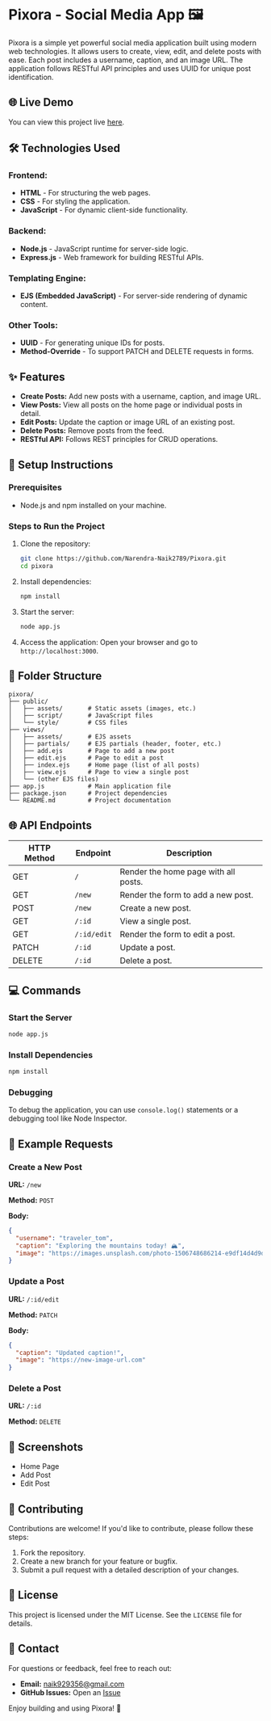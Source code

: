 # Pixora - Social Media App 🖼️

Pixora is a simple yet powerful social media application built using modern web technologies. It allows users to create, view, edit, and delete posts with ease. Each post includes a username, caption, and an image URL. The application follows RESTful API principles and uses UUID for unique post identification.

## 🌐 Live Demo

You can view this project live [here](https://pixora-vvmu.onrender.com/).

## 🛠️ Technologies Used

### Frontend:
- **HTML** - For structuring the web pages.
- **CSS** - For styling the application.
- **JavaScript** - For dynamic client-side functionality.

### Backend:
- **Node.js** - JavaScript runtime for server-side logic.
- **Express.js** - Web framework for building RESTful APIs.

### Templating Engine:
- **EJS (Embedded JavaScript)** - For server-side rendering of dynamic content.

### Other Tools:
- **UUID** - For generating unique IDs for posts.
- **Method-Override** - To support PATCH and DELETE requests in forms.

## ✨ Features

- **Create Posts:** Add new posts with a username, caption, and image URL.
- **View Posts:** View all posts on the home page or individual posts in detail.
- **Edit Posts:** Update the caption or image URL of an existing post.
- **Delete Posts:** Remove posts from the feed.
- **RESTful API:** Follows REST principles for CRUD operations.

## 🚀 Setup Instructions

### Prerequisites
- Node.js and npm installed on your machine.

### Steps to Run the Project

1. Clone the repository:
   ```bash
   git clone https://github.com/Narendra-Naik2789/Pixora.git
   cd pixora
   ```
2. Install dependencies:
   ```bash
   npm install
   ```
3. Start the server:
   ```bash
   node app.js
   ```
4. Access the application:
   Open your browser and go to `http://localhost:3000`.

## 📂 Folder Structure

```
pixora/
├── public/
│   ├── assets/       # Static assets (images, etc.)
│   ├── script/       # JavaScript files
│   └── style/        # CSS files
├── views/
│   ├── assets/       # EJS assets
│   ├── partials/     # EJS partials (header, footer, etc.)
│   ├── add.ejs       # Page to add a new post
│   ├── edit.ejs      # Page to edit a post
│   ├── index.ejs     # Home page (list of all posts)
│   ├── view.ejs      # Page to view a single post
│   └── (other EJS files)
├── app.js            # Main application file
├── package.json      # Project dependencies
└── README.md         # Project documentation
```

## 🌐 API Endpoints

| HTTP Method | Endpoint     | Description                         |
|------------|-------------|-------------------------------------|
| GET        | `/`         | Render the home page with all posts. |
| GET        | `/new`      | Render the form to add a new post. |
| POST       | `/new`      | Create a new post. |
| GET        | `/:id`      | View a single post. |
| GET        | `/:id/edit` | Render the form to edit a post. |
| PATCH      | `/:id`      | Update a post. |
| DELETE     | `/:id`      | Delete a post. |

## 💻 Commands

### Start the Server
```bash
node app.js
```

### Install Dependencies
```bash
npm install
```

### Debugging
To debug the application, you can use `console.log()` statements or a debugging tool like Node Inspector.

## 📝 Example Requests

### Create a New Post
**URL:** `/new`

**Method:** `POST`

**Body:**
```json
{
  "username": "traveler_tom",
  "caption": "Exploring the mountains today! 🏔️",
  "image": "https://images.unsplash.com/photo-1506748686214-e9df14d4d9d0"
}
```

### Update a Post
**URL:** `/:id/edit`

**Method:** `PATCH`

**Body:**
```json
{
  "caption": "Updated caption!",
  "image": "https://new-image-url.com"
}
```

### Delete a Post
**URL:** `/:id`

**Method:** `DELETE`

## 📸 Screenshots

- Home Page
- Add Post
- Edit Post

## 🤝 Contributing

Contributions are welcome! If you'd like to contribute, please follow these steps:

1. Fork the repository.
2. Create a new branch for your feature or bugfix.
3. Submit a pull request with a detailed description of your changes.

## 📜 License

This project is licensed under the MIT License. See the `LICENSE` file for details.

## 📧 Contact

For questions or feedback, feel free to reach out:

- **Email:** naik929356@gmail.com
- **GitHub Issues:** Open an [Issue](https://github.com/Narendra-Naik2789/Pixora.git)

Enjoy building and using Pixora! 🚀
